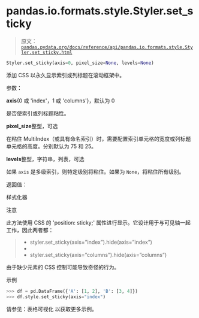 # pandas.io.formats.style.Styler.set_sticky

> 原文：[`pandas.pydata.org/docs/reference/api/pandas.io.formats.style.Styler.set_sticky.html`](https://pandas.pydata.org/docs/reference/api/pandas.io.formats.style.Styler.set_sticky.html)

```py
Styler.set_sticky(axis=0, pixel_size=None, levels=None)
```

添加 CSS 以永久显示索引或列标题在滚动框架中。

参数：

**axis**{0 或 'index'，1 或 'columns'}，默认为 0

是否使索引或列标题粘性。

**pixel_size**整型，可选

在粘住 MultiIndex（或具有命名索引）时，需要配置索引单元格的宽度或列标题单元格的高度。分别默认为 75 和 25。

**levels**整型，字符串，列表，可选

如果 `axis` 是多级索引，则特定级别将粘住。如果为 `None`，将粘住所有级别。

返回值：

样式化器

注意

此方法使用 CSS 的 'position: sticky;' 属性进行显示。它设计用于与可见轴一起工作，因此两者都：

> +   styler.set_sticky(axis=”index”).hide(axis=”index”)
> +   
> +   styler.set_sticky(axis=”columns”).hide(axis=”columns”)

由于缺少元素的 CSS 控制可能导致奇怪的行为。

示例

```py
>>> df = pd.DataFrame({'A': [1, 2], 'B': [3, 4]})
>>> df.style.set_sticky(axis="index") 
```

请参见：表格可视化 以获取更多示例。

